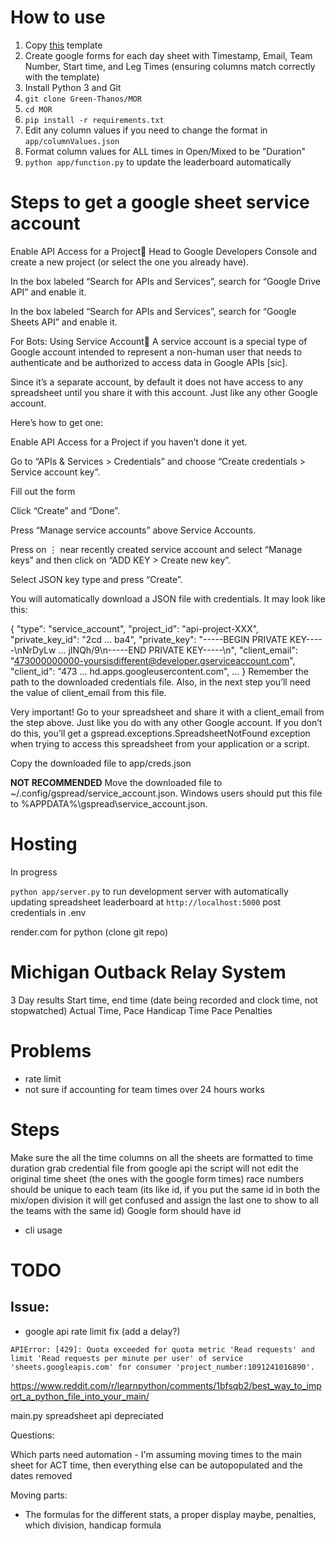 # How to use

1. Copy [this](https://docs.google.com/spreadsheets/d/1vNqw4AmZjE4meE7uHoIqmmQzYV6XElKkV-SPNdfqfas/edit?usp=sharing) template
2. Create google forms for each day sheet with Timestamp, Email, Team Number, Start time, and Leg Times (ensuring columns match correctly with the template)
3. Install Python 3 and Git
4. `git clone Green-Thanos/MOR`
5. `cd MOR`
6. `pip install -r requirements.txt`
7. Edit any column values if you need to change the format in `app/columnValues.json`
8. Format column values for ALL times in Open/Mixed to be "Duration"
8. `python app/function.py` to update the leaderboard automatically


# Steps to get a google sheet service account

Enable API Access for a Project
Head to Google Developers Console and create a new project (or select the one you already have).

In the box labeled “Search for APIs and Services”, search for “Google Drive API” and enable it.

In the box labeled “Search for APIs and Services”, search for “Google Sheets API” and enable it.

For Bots: Using Service Account
A service account is a special type of Google account intended to represent a non-human user that needs to authenticate and be authorized to access data in Google APIs [sic].

Since it’s a separate account, by default it does not have access to any spreadsheet until you share it with this account. Just like any other Google account.

Here’s how to get one:

Enable API Access for a Project if you haven’t done it yet.

Go to “APIs & Services > Credentials” and choose “Create credentials > Service account key”.

Fill out the form

Click “Create” and “Done”.

Press “Manage service accounts” above Service Accounts.

Press on ⋮ near recently created service account and select “Manage keys” and then click on “ADD KEY > Create new key”.

Select JSON key type and press “Create”.

You will automatically download a JSON file with credentials. It may look like this:

{
    "type": "service_account",
    "project_id": "api-project-XXX",
    "private_key_id": "2cd … ba4",
    "private_key": "-----BEGIN PRIVATE KEY-----\nNrDyLw … jINQh/9\n-----END PRIVATE KEY-----\n",
    "client_email": "473000000000-yoursisdifferent@developer.gserviceaccount.com",
    "client_id": "473 … hd.apps.googleusercontent.com",
    ...
}
Remember the path to the downloaded credentials file. Also, in the next step you’ll need the value of client_email from this file.

Very important! Go to your spreadsheet and share it with a client_email from the step above. Just like you do with any other Google account. If you don’t do this, you’ll get a gspread.exceptions.SpreadsheetNotFound exception when trying to access this spreadsheet from your application or a script.


Copy the downloaded file to app/creds.json

**NOT RECOMMENDED**
Move the downloaded file to ~/.config/gspread/service_account.json. Windows users should put this file to %APPDATA%\gspread\service_account.json.



# Hosting

In progress

`python app/server.py` to run development server with automatically updating spreadsheet
leaderboard at `http://localhost:5000`
post credentials in .env

render.com for python (clone git repo)








# Michigan Outback Relay System

3 Day results
Start time, end time (date being recorded and clock time, not stopwatched)
Actual Time, Pace
Handicap Time Pace
Penalties

# Problems

- rate limit
- not sure if accounting for team times over 24 hours works

# Steps

Make sure the all the time columns on all the sheets are formatted to time duration
grab credential file from google api
the script will not edit the original time sheet (the ones with the google form times)
race numbers should be unique to each team (its like id, if you put the same id in both the mix/open division it will get confused and assign the last one to show to all the teams with the same id)
Google form should have id

+ cli usage

















# TODO

## Issue:
- google api rate limit fix (add a delay?)
```
APIError: [429]: Quota exceeded for quota metric 'Read requests' and limit 'Read requests per minute per user' of service 'sheets.googleapis.com' for consumer 'project_number:1091241016890'.
```
https://www.reddit.com/r/learnpython/comments/1bfsqb2/best_way_to_import_a_python_file_into_your_main/

main.py spreadsheet api depreciated


Questions:

Which parts need automation - I'm assuming moving times to the main sheet for ACT time, then everything else can be autopopulated and the dates removed

Moving parts:
- The formulas for the different stats, a proper display maybe, penalties, which division, handicap formula
